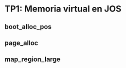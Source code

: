 TP1: Memoria virtual en JOS
===========================

boot_alloc_pos
--------------




page_alloc
----------




map_region_large
----------------



